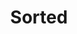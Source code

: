 ---
layout: startup_page
title: "Sorted"
id: "sortedtech.io"
permalink: "/sortedsortedtech.io04162025/"
website: "https://www.sortedtech.io/"
funding_round: "Seed"
funding_amount: "£1.65M"
investors: "Pi Labs, Archipelago Ventures, Circular Plastics Accelerator, Conduit Connect, Antler, angel investors"
about: "Sorted is a recycling tech company that uses AI-powered computer vision and spectroscopy to improve the sorting of recyclable materials. Their solution helps Materials Recovery Facilities (MRFs) and Plastic Recovery Facilities (PRFs) increase efficiency and recover more valuable materials, reducing waste and carbon emissions. This leads to increased revenue for their customers and contributes to a more sustainable circular economy."
markets: "Recycling, AI, Sustainability, Waste Management, Artificial Intelligence (AI), CleanTech, Computer Vision, Information Technology"
hq: "London, England, United Kingdom"
founded_year: "2022"
linkedin: "https://www.linkedin.com/company/sortedtech"
twitter: ""
instagram: ""
facebook: ""
crunchbase: "https://www.crunchbase.com/organization/sorted-5bdd"
pitchbook: ""

# SEO Optimization
meta_title: "Sorted - Seed Funding (£1.65M)"
meta_description: "Sorted, Sorted is a recycling tech company that uses AI-powered computer vision and spectroscopy to improve the sorting of recyclable materials. Their solutio..."
meta_keywords: "Sorted, Recycling, AI, Sustainability, Waste Management, Artificial Intelligence (AI), CleanTech, Computer Vision, Information Technology, Seed funding"
canonical_url: "https://pkprojectstartups.github.io/projectstartups.com/sortedsortedtech.io04162025/"
---